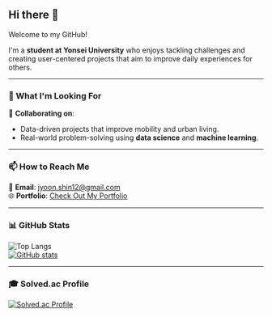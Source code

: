 ## Hi there 👋  
Welcome to my GitHub!  

I'm a **student at Yonsei University** who enjoys tackling challenges and creating user-centered projects that aim to improve daily experiences for others.

---

### 🌟 What I'm Looking For  
👯 **Collaborating on**:  
- Data-driven projects that improve mobility and urban living.  
- Real-world problem-solving using **data science** and **machine learning**.  

---

### 📫 How to Reach Me  
📧 **Email**: [jyoon.shin12@gmail.com](mailto:jyoon.shin12@gmail.com)  
🌐 **Portfolio**: [Check Out My Portfolio](https://ultra-patch-a38.notion.site/Jiyoon-14db9faef2698014aff1e6a911c6d036?pvs=4)  

---

### 📊 GitHub Stats  
![Top Langs](https://github-readme-stats.vercel.app/api/top-langs/?username=jineoni&layout=compact&theme=radical)  
[![GitHub stats](https://github-readme-stats.vercel.app/api?username=jineoni&show_icons=true&theme=radical)](https://github.com/anuraghazra/github-readme-stats)

---

### 🎓 Solved.ac Profile  
[![Solved.ac Profile](http://mazassumnida.wtf/api/v2/generate_badge?boj=tlswldbs)](https://solved.ac/tlswldbs/)  
